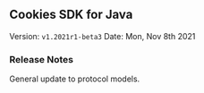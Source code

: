 
## Cookies SDK for Java

Version: `v1.2021r1-beta3`
Date: Mon, Nov 8th 2021


### Release Notes

General update to protocol models.
